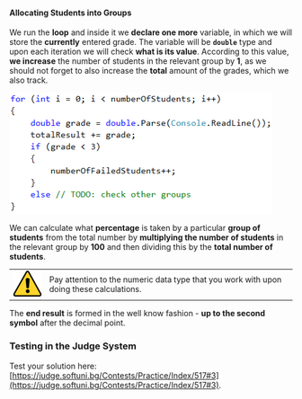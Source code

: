#### Allocating Students into Groups

We run the **loop** and inside it we **declare one more** variable, in which we will store the **currently** entered grade. The variable will be **`double`** type and upon each iteration we will check **what is its value**. According to this value, **we increase** the number of students in the relevant group by **1**, as we should not forget to also increase the **total** amount of the grades, which we also track.

![](/assets/chapter-8-2-images/05.Grades-03.png)

We can calculate what **percentage** is taken by a particular **group of students** from the total number by **multiplying the number of students** in the relevant group by **100** and then dividing this by the **total number of students**. 

<table>
<tr>
<td width="10%"><img src="/assets/alert-icon.png" style="max-width:50px" /></td>
<td>Pay attention to the numeric data type that you work with upon doing these calculations.
</td>
</tr>
</table>

The **end result** is formed in the well know fashion - **up to the second symbol** after the decimal point.

### Testing in the Judge System

Test your solution here: [https://judge.softuni.bg/Contests/Practice/Index/517#3](https://judge.softuni.bg/Contests/Practice/Index/517#3).
